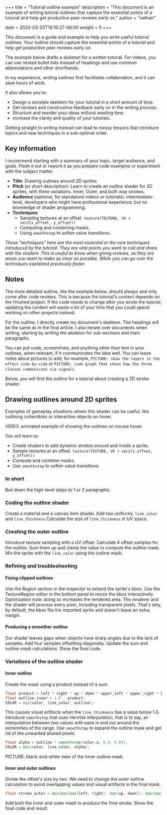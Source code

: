 +++
title = "Tutorial outline example"
description = "This document is an example of writing tutorial outlines that capture the essential points of a tutorial and help get productive peer reviews early on."
author = "nathan"

date = 2020-03-20T18:16:27-06:00
weight = 5
+++

This document is a guide and example to help you write useful tutorial outlines. Your outline should capture the essential points of a tutorial and help get productive peer reviews early on.

The example below drafts a skeleton for a written tutorial. For videos, you can use nested bullet lists instead of headings and use common abbreviations and other shorthands.

In my experience, writing outlines first facilitates collaboration, and it can save hours of work.

It also allows you to:

- Design a sensible skeleton for your tutorial in a short amount of time.
- Get reviews and constructive feedback early on in the writing process. 
- Structure and reorder your ideas without wasting time.
- Increase the clarity and quality of your tutorials.

Getting straight to writing instead can lead to messy lessons that introduce topics and new techniques in a sub-optimal order.

## Key information

I recommend starting with a summary of your topic, target audience, and goals. Flesh it out or rework it as you prepare code examples or experiment with the subject matter.

- **Title**: Drawing outlines around 2D sprites 
- **Pitch** (or short description): Learn to create an outline shader for 2D sprites, with three variations. Inner, Outer, and both way strokes.
- **Audience** (optional, for standalone videos or tutorials): intermediate-level, developers who might have professional experience, but no knowledge of shader programming.
- **Techniques**:
    - Sampling textures at an offset. `texture(TEXTURE, UV + vec2(x_offset, y_offset))`
    - Computing and combining masks.
    - Using `smoothstep` to soften value transitions.

_These "techniques" here are the most essential or the new techniques introduced by the tutorial. They are vital points you want to nail and share with the student. This is useful to know when giving reviews, as they are areas you want to make as clear as possible. While you can go over the techniques explained previously faster._

## Notes

The more detailed outline, like the example below, should always and only come after code reviews. This is because the tutorial's content depends on the finished project. If the code needs to change after you wrote the tutorial, updating the content will waste a lot of your time that you could spend working on other projects instead.

For the outline, I directly create my document's skeleton. The headings will be the same as in the final article. I also iterate over documents when writing, starting by writing the skeleton for sub-sections and main paragraphs.

You can put code, screenshots, and anything other than text in your outlines, when relevant, if it communicates the idea well. You can leave notes about pictures to add, for example, `PICTURE: show the layers in the effect side-by-side` or `PICTURE: code graph that shows how the three classes communicate via signals`.

Below, you will find the outline for a tutorial about creating a 2D stroke shader.

## Drawing outlines around 2D sprites

Examples of gameplay situations where this shader can be useful, like outlining collectibles or interactive objects on hover.

VIDEO: animated example of showing the outlines on mouse hover.

You will learn to:

- Create shaders to add dynamic strokes around and inside a sprite.
- Sample textures at an offset. `texture(TEXTURE, UV + vec2(x_offset, y_offset))`
- Compute and combine masks.
- Use `smoothstep` to soften value transitions.

### In short

Boil down the high-level steps to 1 or 2 paragraphs.

### Coding the outline shader

Create a material and a canvas item shader.
Add two uniforms, `line_color` and `line_thickness`
Calculate the size of `line_thickness` in UV space.

### Creating the outer outline

Introduce texture sampling with a UV offset.
Calculate 4 offset samples for the outline.
Sum them up and clamp the value to compute the outline mask.
Mix the sprite with the `line_color` using the outline mask.

### Refining and troubleshooting

#### Fixing clipped outlines

Use the Region section in the inspector to extend the sprite's bbox.
Use the TextureRegion editor in the bottom panel to resize the bbox interactively.
Optimization note: doing so increases the rendered area. The renderer and the shader will process every pixel, including transparent pixels. That's why, by default, the bbox fits the imported sprite and doesn't leave an extra margin.

#### Producing a smoother outline

Our shader leaves gaps when objects have sharp angles due to the lack of samples.
Add four samples offsetting diagonally.
Update the sum and outline mask calculations. Show the final code.

### Variations of the outline shader

#### Inner outline

Create the mask using a product instead of a sum.

```glsl
float product = left * right * up * down * upper_left * upper_right * bottom_left * bottom_right;
float outline_inner = 1.0 - product;
COLOR = mix(color, line_color, outline);
```

This causes visual artifacts when the `line_thickness` has a value below 1.0.
Introduce `smoothstep` that uses Hermite interpolation, that is to say, an interpolation between two values with ease in and out around the extremities of the range.
Use `smoothstep` to expand the outline mask and get rid of the unwanted aliased pixels.

```glsl
float alpha = outline * smoothstep(color.a, 0.0, 0.05);
COLOR = mix(color, line_color, alpha);
```

PICTURE: black-and-white view of the inner outline mask.

#### Inner and outer outlines

Divide the offset's size by two.
We need to change the outer outline calculation to avoid overlapping values and visual artifacts in the final mask.

```glsl
float stroke_outer = max(max(max(left, right), max(up, down)), max(max(upper_left, upper_right), max(bottom_right, bottom_left))) - color.a;
```

Add both the inner and outer mask to produce the final stroke.
Show the final code and result.
